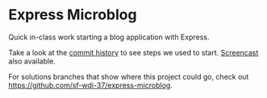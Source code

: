 # Express Microblog

Quick in-class work starting a blog application with Express.

Take a look at the [commit history](https://github.com/sf-wdi-37/quick-express-review-blog/commits/master) to see steps we used to start. [Screencast](https://youtu.be/d6sGv6rEFJM) also available.

For solutions branches that show where this project could go, check out https://github.com/sf-wdi-37/express-microblog.
